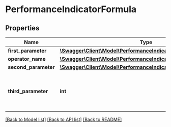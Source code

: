 # PerformanceIndicatorFormula

## Properties
Name | Type | Description | Notes
------------ | ------------- | ------------- | -------------
**first_parameter** | [**\Swagger\Client\Model\PerformanceIndicatorFormulaParameterType**](PerformanceIndicatorFormulaParameterType.md) |  | [optional] 
**operator_name** | [**\Swagger\Client\Model\PerformanceIndicatorFormulaOperatorName**](PerformanceIndicatorFormulaOperatorName.md) |  | [optional] 
**second_parameter** | [**\Swagger\Client\Model\PerformanceIndicatorFormulaParameterType**](PerformanceIndicatorFormulaParameterType.md) |  | [optional] 
**third_parameter** | **int** | Indicate the value of the third parameter of your formula | [optional] 

[[Back to Model list]](../README.md#documentation-for-models) [[Back to API list]](../README.md#documentation-for-api-endpoints) [[Back to README]](../README.md)


